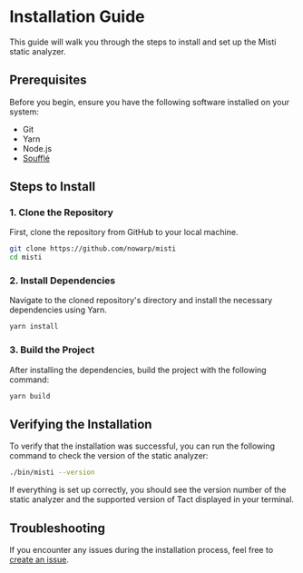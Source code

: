 # Installation Guide
This guide will walk you through the steps to install and set up the Misti static analyzer.

## Prerequisites
Before you begin, ensure you have the following software installed on your system:
- Git
- Yarn
- Node.js
- [Soufflé](https://souffle-lang.github.io/install)

## Steps to Install

### 1. Clone the Repository

First, clone the repository from GitHub to your local machine.

```bash
git clone https://github.com/nowarp/misti
cd misti
```

### 2. Install Dependencies

Navigate to the cloned repository's directory and install the necessary dependencies using Yarn.

```bash
yarn install
```

### 3. Build the Project

After installing the dependencies, build the project with the following command:

```bash
yarn build
```

## Verifying the Installation

To verify that the installation was successful, you can run the following command to check the version of the static analyzer:

```bash
./bin/misti --version
```

If everything is set up correctly, you should see the version number of the static analyzer and the supported version of Tact displayed in your terminal.

## Troubleshooting

If you encounter any issues during the installation process, feel free to [create an issue](https://github.com/nowarp/misti/issues/new).
